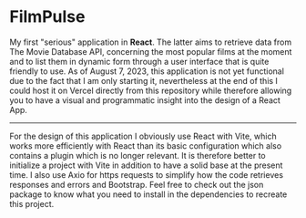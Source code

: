 <h1>FilmPulse</h1>

<p>My first "serious" application in <strong>React</strong>. The latter aims to retrieve data from The Movie Database API, concerning the most popular films at the moment and to list them in dynamic form through a user interface that is quite friendly to use. As of August 7, 2023, this application is not yet functional due to the fact that I am only starting it, nevertheless at the end of this I could host it on Vercel directly from this repository while therefore allowing you to have a visual and programmatic insight into the design of a React App.</p>
<hr>
<p>For the design of this application I obviously use React with Vite, which works more efficiently with React than its basic configuration which also contains a plugin which is no longer relevant. It is therefore better to initialize a project with Vite in addition to have a solid base at the present time. I also use Axio for https requests to simplify how the code retrieves responses and errors and Bootstrap. Feel free to check out the json package to know what you need to install in the dependencies to recreate this project.</p>
